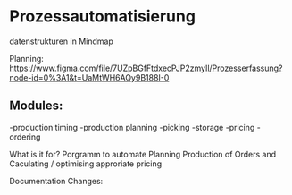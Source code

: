 # Prozessautomatisierung

datenstrukturen in Mindmap

Planning: https://www.figma.com/file/7UZpBGfFtdxecPJP2zmyIl/Prozesserfassung?node-id=0%3A1&t=UaMtWH6AQy9B188I-0

## Modules:
-production timing
-production planning
-picking
-storage
-pricing
-ordering

What is it for?
Porgramm to automate Planning Production of Orders and Caculating / optimising approriate pricing

Documentation Changes:
